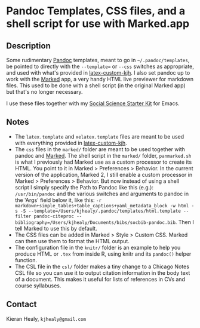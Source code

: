 # Pandoc Templates, CSS files, and a shell script for use with Marked.app

## Description

Some rudimentary [Pandoc](http://johnmacfarlane.net/pandoc/) templates, meant to go in `~/.pandoc/templates`, be pointed to directly with the `--template=` or `--css` switches as appropriate, and used with what's provided in [latex-custom-kjh](http://kjhealy.github.com/latex-custom-kjh/). I also set pandoc up to work with the  [Marked](http://marked2app.com/) app, a very handy HTML live previewer for markdown files. This used to be done with a shell script (in the original Marked app) but that's no longer necessary.

I use these files together with my [Social Science Starter Kit](http://kjhealy.github.com/emacs-starter-kit/) for Emacs.

## Notes

- The `latex.template` and `xelatex.template` files are meant to be
    used with everything provided in
    [latex-custom-kjh](http://github.com/kjhealy/latex-custom-kjh).
- The `css` files in the `marked/` folder are meant to be used
    together with pandoc and [Marked](http://markedapp.com/). The
    shell script in the `marked/` folder, `panmarked.sh` is what I
    previously had Marked use as a custom processor to create its
    HTML. You point to it in Marked > Preferences > Behavior. In the
    current version of the application, Marked 2, I still enable a
    custom processor in Marked > Preferences > Behavior. But now
    instead of using a shell script I simply specify the Path to
    Pandoc like this (e.g.): `/usr/bin/pandoc` and the various
    switches and arguments to pandoc in the 'Args' field below it,
    like this: `-r
    markdown+simple_tables+table_captions+yaml_metadata_block -w html
    -s -S --template=/Users/kjhealy/.pandoc/templates/html.template
    --filter pandoc-citeproc
    --bibliography=/Users/kjhealy/Documents/bibs/socbib-pandoc.bib`. Then
    I tell Marked to use this by default.
- The CSS files can be added in Marked > Style > Custom CSS. Marked
  can then use them to format the HTML output.
- The configuration file in the `knitr/` folder is an example to help
  you produce HTML or `.tex` from inside R, using knitr and its `pandoc()` helper function.
- The CSL file in the `csl/` folder makes a tiny change to a Chicago Notes CSL file so you 
  can use it to output citation information in the body text of a document. This makes
  it useful for lists of references in CVs and course syllabuses. 


## Contact
Kieran Healy, `kjhealy@gmail.com`
